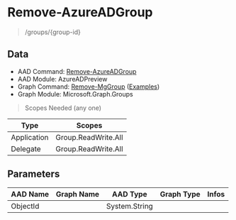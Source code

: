 # Remove-AzureADGroup

> /groups/{group-id}

## Data

+ AAD Command: [Remove-AzureADGroup](https://docs.microsoft.com/en-us/powershell/module/AzureADPreview/Remove-AzureADGroup)
+ AAD Module: AzureADPreview
+ Graph Command: [Remove-MgGroup](https://docs.microsoft.com/en-us/powershell/module/Microsoft.Graph.Groups/Remove-MgGroup) ([Examples](https://github.com/orgs/msgraph/discussions?discussions_q=Remove-MgGroup))
+ Graph Module: Microsoft.Graph.Groups

> Scopes Needed (any one)

|Type|Scopes|
|---|---|
|Application|Group.ReadWrite.All|
|Delegate|Group.ReadWrite.All|

## Parameters

|AAD Name|Graph Name|AAD Type|Graph Type|Infos|
|---|---|---|---|---|
|ObjectId||System.String|||

